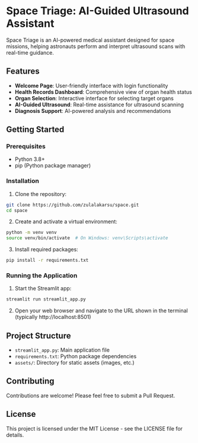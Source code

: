 # Space Triage: AI-Guided Ultrasound Assistant

Space Triage is an AI-powered medical assistant designed for space missions, helping astronauts perform and interpret ultrasound scans with real-time guidance.

## Features

- **Welcome Page**: User-friendly interface with login functionality
- **Health Records Dashboard**: Comprehensive view of organ health status
- **Organ Selection**: Interactive interface for selecting target organs
- **AI-Guided Ultrasound**: Real-time assistance for ultrasound scanning
- **Diagnosis Support**: AI-powered analysis and recommendations

## Getting Started

### Prerequisites

- Python 3.8+
- pip (Python package manager)

### Installation

1. Clone the repository:
```bash
git clone https://github.com/zulalakarsu/space.git
cd space
```

2. Create and activate a virtual environment:
```bash
python -m venv venv
source venv/bin/activate  # On Windows: venv\Scripts\activate
```

3. Install required packages:
```bash
pip install -r requirements.txt
```

### Running the Application

1. Start the Streamlit app:
```bash
streamlit run streamlit_app.py
```

2. Open your web browser and navigate to the URL shown in the terminal (typically http://localhost:8501)

## Project Structure

- `streamlit_app.py`: Main application file
- `requirements.txt`: Python package dependencies
- `assets/`: Directory for static assets (images, etc.)

## Contributing

Contributions are welcome! Please feel free to submit a Pull Request.

## License

This project is licensed under the MIT License - see the LICENSE file for details.
